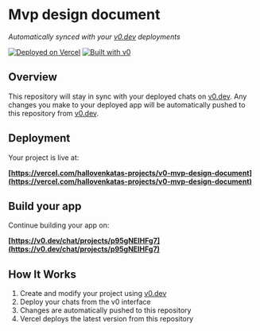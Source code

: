 # Mvp design document

*Automatically synced with your [v0.dev](https://v0.dev) deployments*

[![Deployed on Vercel](https://img.shields.io/badge/Deployed%20on-Vercel-black?style=for-the-badge&logo=vercel)](https://vercel.com/hallovenkatas-projects/v0-mvp-design-document)
[![Built with v0](https://img.shields.io/badge/Built%20with-v0.dev-black?style=for-the-badge)](https://v0.dev/chat/projects/p95gNEIHFg7)

## Overview

This repository will stay in sync with your deployed chats on [v0.dev](https://v0.dev).
Any changes you make to your deployed app will be automatically pushed to this repository from [v0.dev](https://v0.dev).

## Deployment

Your project is live at:

**[https://vercel.com/hallovenkatas-projects/v0-mvp-design-document](https://vercel.com/hallovenkatas-projects/v0-mvp-design-document)**

## Build your app

Continue building your app on:

**[https://v0.dev/chat/projects/p95gNEIHFg7](https://v0.dev/chat/projects/p95gNEIHFg7)**

## How It Works

1. Create and modify your project using [v0.dev](https://v0.dev)
2. Deploy your chats from the v0 interface
3. Changes are automatically pushed to this repository
4. Vercel deploys the latest version from this repository
